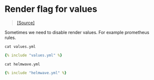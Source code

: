 # Render flag for values

> [ [Source] ](https://github.com/helmwave/docs/tree/0.21.x/docs/examples/values-render-flag)

Sometimes we need to disable render values. For example prometheus rules.

`cat values.yml`

```yaml
{% include "values.yml" %}
```


`cat helmwave.yml`
```yaml
{% include "helmwave.yml" %}
```

